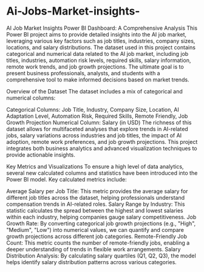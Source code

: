 # Ai-Jobs-Market-insights-
AI Job Market Insights Power BI Dashboard: A Comprehensive Analysis
This Power BI project aims to provide detailed insights into the AI job market, leveraging various key factors such as job titles, industries, company sizes, locations, and salary distributions. The dataset used in this project contains categorical and numerical data related to the AI job market, including job titles, industries, automation risk levels, required skills, salary information, remote work trends, and job growth projections. The ultimate goal is to present business professionals, analysts, and students with a comprehensive tool to make informed decisions based on market trends.

Overview of the Dataset
The dataset includes a mix of categorical and numerical columns:

Categorical Columns: Job Title, Industry, Company Size, Location, AI Adaptation Level, Automation Risk, Required Skills, Remote Friendly, Job Growth Projection
Numerical Column: Salary (in USD)
The richness of this dataset allows for multifaceted analyses that explore trends in AI-related jobs, salary variations across industries and job titles, the impact of AI adoption, remote work preferences, and job growth projections. This project integrates both business analytics and advanced visualization techniques to provide actionable insights.

Key Metrics and Visualizations
To ensure a high level of data analytics, several new calculated columns and statistics have been introduced into the Power BI model. Key calculated metrics include:

Average Salary per Job Title: This metric provides the average salary for different job titles across the dataset, helping professionals understand compensation trends in AI-related roles.
Salary Range by Industry: This statistic calculates the spread between the highest and lowest salaries within each industry, helping companies gauge salary competitiveness.
Job Growth Rate: By converting categorical job growth projections (e.g., "High", "Medium", "Low") into numerical values, we can quantify and compare growth projections across different job categories.
Remote-Friendly Job Count: This metric counts the number of remote-friendly jobs, enabling a deeper understanding of trends in flexible work arrangements.
Salary Distribution Analysis: By calculating salary quartiles (Q1, Q2, Q3), the model helps identify salary distribution patterns across various categories.
